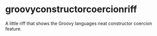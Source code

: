 groovyconstructorcoercionriff
=============================

A little riff that shows the Groovy languages neat constructor coercion feature.
